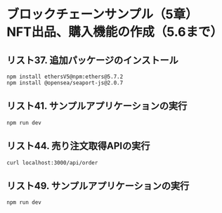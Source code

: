 # ブロックチェーンサンプル（5章）　 NFT出品、購入機能の作成（5.6まで）

## リスト37. 追加パッケージのインストール
```
npm install ethersV5@npm:ethers@5.7.2
npm install @opensea/seaport-js@2.0.7
```

## リスト41. サンプルアプリケーションの実行
```
npm run dev
```

## リスト44. 売り注文取得APIの実行
```
curl localhost:3000/api/order
```

## リスト49. サンプルアプリケーションの実行
```
npm run dev
```